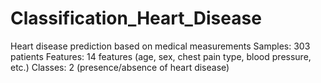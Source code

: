 # Classification_Heart_Disease
Heart disease prediction based on medical measurements  Samples: 303 patients Features: 14 features (age, sex, chest pain type, blood pressure, etc.) Classes: 2 (presence/absence of heart disease)

